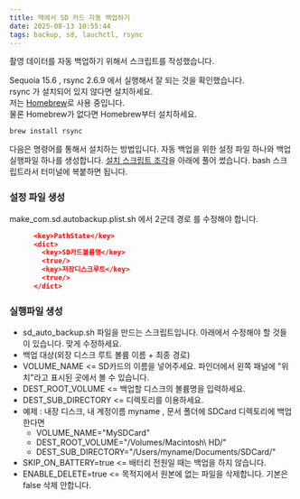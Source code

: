 ```yaml
---
title: 맥에서 SD 카드 자동 백업하기
date: 2025-08-13 10:55:44
tags: backup, sd, lauchctl, rsync
---
```


촬영 데이터를 자동 백업하기 위해서 스크립트를 작성했습니다.

Sequoia 15.6 , rsync 2.6.9 에서 실행해서 잘 되는 것을 확인했습니다.  
rsync 가 설치되어 있지 않다면 설치하세요.  
저는 [Homebrew](https://brew.sh/)로 사용 중입니다.  
물론 Homebrew가 없다면 Homebrew부터 설치하세요.


```
brew install rsync
```

다음은 명령어를 통해서 설치하는 방법입니다. 자동 백업을 위한 설정 파일 하나와 백업 실행파일 하나를 생성합니다.
[설치 스크립트 조각](https://gist.github.com/kimjj81/9eb50a197a0857f58019e085d3104398)을 아래에 풀어 썼습니다.
bash 스크립트라서 터미널에 복붙하면 됩니다.

### 설정 파일 생성

make_com.sd.autobackup.plist.sh 에서 2군데 경로 를 수정해야 합니다.
```json
      <key>PathState</key>
      <dict>
        <key>SD카드볼륨명</key>
        <true/>
        <key>저장디스크루트</key>
        <true/>
      </dict>
```

### 실행파일 생성

- sd_auto_backup.sh 파일을 만드는 스크립트입니다. 아래에서 수정해야 할 것들이 있습니다. 맞게 수정하세요.
- 백업 대상(외장 디스크 루트 볼륨 이름 + 최종 경로)
- VOLUME_NAME <= SD카드의 이름을 넣어주세요. 파인더에서 왼쪽 패널에 "위치"라고 표시된 곳에서 볼 수 있습니다.
- DEST_ROOT_VOLUME <= 백업할 디스크의 볼륨명을 입력하세요. 
- DEST_SUB_DIRECTORY <= 디렉토리를 이용하세요.
- 예제 : 내장 디스크, 내 계정이름 myname , 문서 폴더에 SDCard 디렉토리에 백업한다면
  - VOLUME_NAME="MySDCard"
  - DEST_ROOT_VOLUME="/Volumes/Macintosh\ HD/"
  - DEST_SUB_DIRECTORY="/Users/myname/Documents/SDCard/"
- SKIP_ON_BATTERY=true <= 배터리 전원일 때는 백업을 하지 않습니다.
- ENABLE_DELETE=true <= 목적지에서 원본에 없는 파일을 삭제합니다. 기본은 false 삭제 안합니다.

